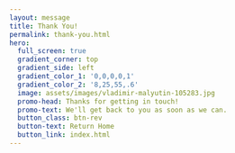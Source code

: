 ```yaml
---
layout: message
title: Thank You!
permalink: thank-you.html
hero:
  full_screen: true
  gradient_corner: top
  gradient_side: left
  gradient_color_1: '0,0,0,0,1'
  gradient_color_2: '8,25,55,.6'
  image: assets/images/vladimir-malyutin-105283.jpg
  promo-head: Thanks for getting in touch!
  promo-text: We'll get back to you as soon as we can.
  button_class: btn-rev
  button-text: Return Home
  button_link: index.html
---
```

